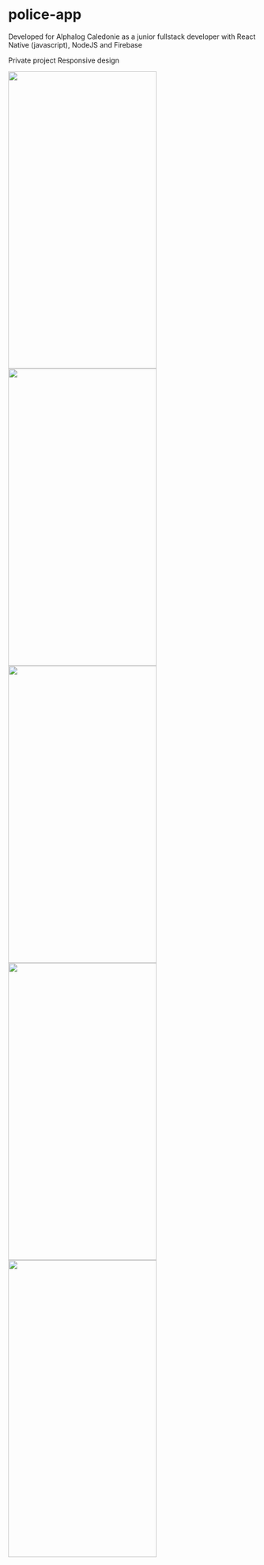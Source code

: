 # police-app
Developed for Alphalog Caledonie as a junior fullstack developer with React Native (javascript), NodeJS and Firebase

Private project
Responsive design

<img src="https://user-images.githubusercontent.com/54034854/96199488-e98f8300-0f57-11eb-908e-8555cc0f6065.png" width="300" height="600" /> <img src="https://user-images.githubusercontent.com/54034854/96199495-ec8a7380-0f57-11eb-9af4-a1bf41e7073a.png" width="300" height="600" /> <img src="https://user-images.githubusercontent.com/54034854/96199498-eeeccd80-0f57-11eb-975f-0819bc9d0cb2.png" width="300" height="600" /> <img src="https://user-images.githubusercontent.com/54034854/96199500-f14f2780-0f57-11eb-8d84-4763964092b0.png" width="300" height="600" /> <img src="https://user-images.githubusercontent.com/54034854/96199504-f3b18180-0f57-11eb-904f-0cf28b0481b8.png" width="300" height="600" />
